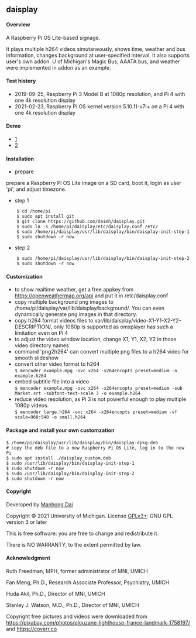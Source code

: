 ## daisplay

#### Overview
A Raspberry Pi OS Lite-based signage. 

It plays multiple h264 videos simutaneously, shows time, weather and bus information, changes background at user-specified interval. It also supports user's own addon. U of Michigan's Magic Bus, AAATA bus, and weather were implemented in addon as an example. 

#### Test history
- 2019-09-25, Raspberry Pi 3 Model B at 1080p resolution, and Pi 4 with one 4k resolution display 
- 2021-02-23, Raspberry Pi OS kernel version 5.10.11-v7l+ on a Pi 4 with one 4k resolution display 

#### Demo 
- [1](https://youtu.be/7xs4GRC0qHc) 
- [2](https://youtu.be/MaKyHXSJHWM)

#### Installation
* prepare

prepare a Raspberry Pi OS Lite image on a SD card, boot it, login as user 'pi', and adjust timezone.

* step 1

```
	$ cd /home/pi
	$ sudo apt install git
	$ git clone https://github.com/daimh/daisplay.git
	$ sudo ln -s /home/pi/daisplay/etc/daisplay.conf /etc/
	$ sudo /home/pi/daisplay/usr/lib/daisplay/bin/daisplay-init-step-1
	$ sudo shutdown -r now
```

* step 2

```
	$ sudo /home/pi/daisplay/usr/lib/daisplay/bin/daisplay-init-step-2
	$ sudo shutdown -r now
```

#### Customization 
* to show realtime weather, get a free appkey from <https://openweathermap.org/api> and put it in /etc/daisplay.conf
* copy multiple background png images to /home/pi/daisplay/var/lib/daisplay/background/. You can even dynamically generate png images in that directory.
* copy h264 format videos files to var/lib/daisplay/video-X1-Y1-X2-Y2-DESCRIPTION/, only 1080p is supported as omxplayer has such a limitation even on Pi 4
* to adjust the video window location, change X1, Y1, X2, Y2 in those video directory names
* command 'png2h264' can convert multiple png files to a h264 video for smooth slideshow
* convert other video format to h264  
	`$ mencoder example.mpg -ovc x264 -x264encopts preset=medium -o example.h264`
* embed subtitle file into a video  
	`$ mencoder example.mpg -ovc x264 -x264encopts preset=medium -sub Market.srt -subfont-text-scale 3 -o example.h264`
* reduce video resolution, as Pi 3 is not powerful enough to play multiple 1080p videos.  
	`$ mencoder large.h264 -ovc x264 -x264encopts preset=medium -vf scale=960:540 -o small.h264`

#### Package and install your own customzation
	$ /home/pi/daisplay/usr/lib/daisplay/bin/daisplay-dpkg-deb
	# copy the deb file to a new Raspberry Pi OS Lite, log in to the new Pi
	$ sudo apt install ./daisplay_custom.deb
	$ sudo /usr/lib/daisplay/bin/daisplay-init-step-1
	$ sudo shutdown -r now
	$ sudo /usr/lib/daisplay/bin/daisplay-init-step-2
	$ sudo shutdown -r now


#### Copyright

Developed by [Manhong Dai](mailto:daimh@umich.edu)

Copyright © 2021 University of Michigan. License [GPLv3+](https://gnu.org/licenses/gpl.html): GNU GPL version 3 or later 

This is free software: you are free to change and redistribute it.

There is NO WARRANTY, to the extent permitted by law.

#### Acknowledgment

Ruth Freedman, MPH, former administrator of MNI, UMICH

Fan Meng, Ph.D., Research Associate Professor, Psychiatry, UMICH

Huda Akil, Ph.D., Director of MNI, UMICH

Stanley J. Watson, M.D., Ph.D., Director of MNI, UMICH

Copyright free pictures and videos were downloaded from <https://pixabay.com/photos/plouzane-lighthouse-france-landmark-1758197/> and <https://coverr.co>
